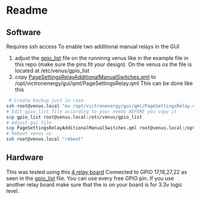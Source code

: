 # Readme

## Software
Requires ssh access
To enable two additional manual relays in the GUI
1. adjust the [gpio_list](./gpio_list) file on the runninng venus like in the example file in this repo (make sure the pins fit your design). On the venus os the file is located at /etc/venus/gpio_list
2. copy [PageSettingsRelayAdditionalManualSwitches.qml](./PageSettingsRelayAdditionalManualSwitches.qml) to /opt/victronenergy/gui/qml/PageSettingsRelay.qml
 This can be done like this
 ```bash
  # Create backup just in case
 ssh root@venus.local "mv /opt/victronenergy/gui/qml/PageSettingsRelay.qml /opt/victronenergy/gui/qml/PageSettingsRelay.qml.bak && mv /etc/venus/gpio_list  /etc/venus/gpio_list.bak"
 # Edit gpio_list file according to your needs BEFORE you copy it
 scp gpio_list root@venus.local:/etc/venus/gpio_list
 # Adjust gui file
 scp PageSettingsRelayAdditionalManualSwitches.qml root@venus.local:/opt/victronenergy/gui/qml/PageSettingsRelay.qml
 # Reboot venus os
 ssh root@venus.local "reboot"
 ```
 ## Hardware
 This was tested using this [4 relay board](https://www.az-delivery.de/en/products/4-relais-modul?variant=40226959442&utm_source=google&utm_medium=cpc&utm_campaign=azd_de_google_performance-max_labelled-products&utm_content=&utm_term=&gclid=CjwKCAjwkMeUBhBuEiwA4hpqECBu5CbRelAK9IeToxeLzvigR0BHciozznbtJA3JMiaMwAQvA_LBhxoCy78QAvD_BwE) Connected to GPIO 17,18,27,22 as seen in the [gpio_list](./gpio_list) file. You can use every free GPIO pin. If you use another relay board make sure that the io on your board is for 3.3v logic level.   
